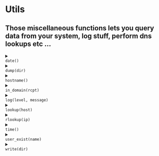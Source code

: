 # Utils
## Those miscellaneous functions lets you query data from your system, log stuff, perform dns lookups etc ...
<details>
<summary>
<code>
date()
</code>
</summary>
<br/>
<div style='padding: 10px; border-radius: 5px; border-style: solid; border-color: white'>
 Get the current date.

 # Return

 * `string` - the current date.

 # Effective smtp stage

 All of them.

 # Example
 ```js
 #{
     preq: [
        action "append info header" || {
             append_header("X-VSMTP", `email received by ${hostname()} the ${date()}.`);
        }
     ]
 }
 ```

 

</div>
<br/>
</details>
<details>
<summary>
<code>
dump(dir)
</code>
</summary>
<br/>
<div style='padding: 10px; border-radius: 5px; border-style: solid; border-color: white'>
 Export the current message and the envelop to a file as a `json` file.
 The message id of the email is used to name the file.

 # Args

 * `dir` - the directory where to store the data. Relative to the
 application path.

 # Effective smtp stage

 `preq` and onwards.

 # Example
 ```js
 #{
     preq: [
        action "dump email" || dump("metadata"),
     ]
 }
 ```

 

</div>
<br/>
</details>
<details>
<summary>
<code>
hostname()
</code>
</summary>
<br/>
<div style='padding: 10px; border-radius: 5px; border-style: solid; border-color: white'>
 Get the hostname of this machine.

 # Return

 * `string` - the host name of the machine.

 # Effective smtp stage

 All of them.

 # Example
 ```js
 #{
     preq: [
        action "append info header" || {
             append_header("X-VSMTP", `email received by ${hostname()}.`);
        }
     ]
 }
 ```

 

</div>
<br/>
</details>
<details>
<summary>
<code>
in_domain(rcpt)
</code>
</summary>
<br/>
<div style='padding: 10px; border-radius: 5px; border-style: solid; border-color: white'>
 get the domain used to identify a recipient.
 check if the recipient passed as argument is part of the
 domains (root & sni) of the server.

 # Args

 * `rcpt` - the recipient to check, of type string | `object address` | rcpt.

 # Return

 * `bool` - true of the recipient's domain is part of the server's root or sni domains, false otherwise.

 # Effective smtp stage
 all of them, but should be use in the rcpt stage.

 # Example
 ```js
 #{
     rcpt: [
        rule "check rcpt domain" || if in_domain(rcpt()) { next() } else { deny() },
     ]
 }

 
 ```

</div>
<br/>
</details>
<details>
<summary>
<code>
log(level, message)
</code>
</summary>
<br/>
<div style='padding: 10px; border-radius: 5px; border-style: solid; border-color: white'>
 Log information to stdout in `nodaemon` mode or to a file.

 # Args

 * `level` - the level of the message, can be "trace", "debug", "info", "warn" or "error".
 * `message` - the message to log.

 # Effective smtp stage

 All of them.

 # Example
 ```js
 #{
     preq: [
        action "log info" || log("info", "this is an informational log."),
     ]
 }
 ```

 

</div>
<br/>
</details>
<details>
<summary>
<code>
lookup(host)
</code>
</summary>
<br/>
<div style='padding: 10px; border-radius: 5px; border-style: solid; border-color: white'>
 Performs a dual-stack DNS lookup for the given hostname.

 # Args

 * `host` - A valid hostname to search.

 # Return

 * `array` - an array of IPs. The array is empty if no IPs were found for the host.

 # Effective smtp stage

 All of them.

 # Example
 ```js
 #{
     rcpt: [
        action "perform lookup" || {
             let domain = rcpt().domain;
             let ips = lookup(domain);

             print(`ips found for ${domain}`);
             for ip in ips {
                 print(`- ${ip}`);
             }
        }
     ]
 }
 ```

 

</div>
<br/>
</details>
<details>
<summary>
<code>
rlookup(ip)
</code>
</summary>
<br/>
<div style='padding: 10px; border-radius: 5px; border-style: solid; border-color: white'>
 Performs a reverse lookup for the given IP.

 # Args

 * `ip` - The IP to query.

 # Return

 * `array` - an array of FQDNs. The array is empty if nothing was found.

 # Effective smtp stage

 All of them.

 # Example
 ```js
 #{
     connect: [
        action "perform reverse lookup" || {
             let domains = rlookup(client_ip());

             print(`domains found for ip ${client_ip()}`);
             for domain in domains {
                 print(`- ${domain}`);
             }
        }
     ]
 }
 ```

 

</div>
<br/>
</details>
<details>
<summary>
<code>
time()
</code>
</summary>
<br/>
<div style='padding: 10px; border-radius: 5px; border-style: solid; border-color: white'>
 Get the current time.

 # Return

 * `string` - the current time.

 # Effective smtp stage

 All of them.

 # Example
 ```js
 #{
     preq: [
        action "append info header" || {
             append_header("X-VSMTP", `email received by ${hostname()} the ${date()} at ${time()}.`);
        }
     ]
 }
 ```

 

</div>
<br/>
</details>
<details>
<summary>
<code>
user_exist(name)
</code>
</summary>
<br/>
<div style='padding: 10px; border-radius: 5px; border-style: solid; border-color: white'>
 Check if a user exists on this server.

 # Args

 * `name` - the name of the user.

 # Return

 * `bool` - true if the user exists, false otherwise.

 # Effective smtp stage

 All of them.

 # Example
 ```js
 #{
     rcpt: [
        action "check for local user" || {
            if user_exist(rcpt().local_part) {
                log("debug", `${rcpt().local_part} exists on disk.`);
            }
        }
     ]
 }
 ```

 

</div>
<br/>
</details>
<details>
<summary>
<code>
write(dir)
</code>
</summary>
<br/>
<div style='padding: 10px; border-radius: 5px; border-style: solid; border-color: white'>
 Export the current raw message to a file as an `eml` file.
 The message id of the email is used to name the file.

 # Args

 * `dir` - the directory where to store the email. Relative to the
 application path.

 # Effective smtp stage

 `preq` and onwards.

 # Example
 ```js
 #{
     preq: [
        action "write to file" || write("archives"),
     ]
 }
 ```

 

</div>
<br/>
</details>
